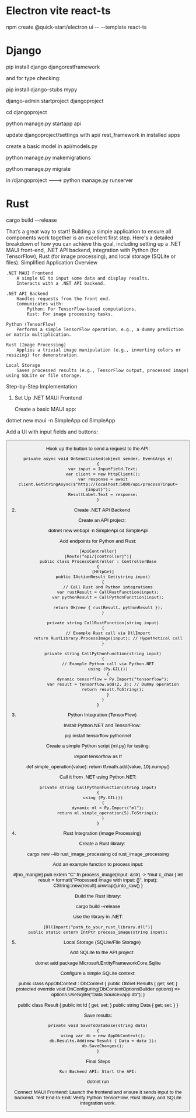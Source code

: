 # Electron vite react-ts
npm create @quick-start/electron ui -- --template react-ts

# Django
pip install django djangorestframework

and for type checking: 

pip install django-stubs mypy

django-admin startproject djangoproject

cd djangoproject

python manage.py startapp api

update djangoproject/settings with api/ rest_framework in installed apps

create a basic model in api/models.py

python manage.py makemigrations

python manage.py migrate

in /djangoproject --->    python manage.py runserver


# Rust
cargo build --release



That’s a great way to start! Building a simple application to ensure all components work together is an excellent first step. Here's a detailed breakdown of how you can achieve this goal, including setting up a .NET MAUI front-end, .NET API backend, integration with Python (for TensorFlow), Rust (for image processing), and local storage (SQLite or files).
Simplified Application Overview

    .NET MAUI Frontend
        A simple UI to input some data and display results.
        Interacts with a .NET API backend.

    .NET API Backend
        Handles requests from the front end.
        Communicates with:
            Python: For TensorFlow-based computations.
            Rust: For image processing tasks.

    Python (TensorFlow)
        Performs a simple TensorFlow operation, e.g., a dummy prediction or matrix multiplication.

    Rust (Image Processing)
        Applies a trivial image manipulation (e.g., inverting colors or resizing) for demonstration.

    Local Storage
        Saves processed results (e.g., TensorFlow output, processed image) using SQLite or file storage.

Step-by-Step Implementation
1. Set Up .NET MAUI Frontend

    Create a basic MAUI app:

dotnet new maui -n SimpleApp
cd SimpleApp

Add a UI with input fields and buttons:

<ContentPage>
    <StackLayout Padding="20">
        <Entry x:Name="InputField" Placeholder="Enter data" />
        <Button Text="Send to Backend" Clicked="OnSendClicked" />
        <Label x:Name="ResultLabel" Text="Results will appear here" />
    </StackLayout>
</ContentPage>

Hook up the button to send a request to the API:

    private async void OnSendClicked(object sender, EventArgs e)
    {
        var input = InputField.Text;
        var client = new HttpClient();
        var response = await client.GetStringAsync($"http://localhost:5000/api/process?input={input}");
        ResultLabel.Text = response;
    }

2. Create .NET API Backend

    Create an API project:

dotnet new webapi -n SimpleApi
cd SimpleApi

Add endpoints for Python and Rust:

    [ApiController]
    [Route("api/[controller]")]
    public class ProcessController : ControllerBase
    {
        [HttpGet]
        public IActionResult Get(string input)
        {
            // Call Rust and Python integrations
            var rustResult = CallRustFunction(input);
            var pythonResult = CallPythonFunction(input);
            
            return Ok(new { rustResult, pythonResult });
        }

        private string CallRustFunction(string input)
        {
            // Example Rust call via DllImport
            return RustLibrary.ProcessImage(input); // Hypothetical call
        }

        private string CallPythonFunction(string input)
        {
            // Example Python call via Python.NET
            using (Py.GIL())
            {
                dynamic tensorflow = Py.Import("tensorflow");
                var result = tensorflow.add(2, 3); // Dummy operation
                return result.ToString();
            }
        }
    }

3. Python Integration (TensorFlow)

    Install Python.NET and TensorFlow:

pip install tensorflow pythonnet

Create a simple Python script (ml.py) for testing:

import tensorflow as tf

def simple_operation(value):
    return tf.math.add(value, 10).numpy()

Call it from .NET using Python.NET:

    private string CallPythonFunction(string input)
    {
        using (Py.GIL())
        {
            dynamic ml = Py.Import("ml");
            return ml.simple_operation(5).ToString();
        }
    }

4. Rust Integration (Image Processing)

    Create a Rust library:

cargo new --lib rust_image_processing
cd rust_image_processing

Add an example function to process input:

#[no_mangle]
pub extern "C" fn process_image(input: &str) -> *mut c_char {
    let result = format!("Processed image with input: {}", input);
    CString::new(result).unwrap().into_raw()
}

Build the Rust library:

cargo build --release

Use the library in .NET:

    [DllImport("path_to_your_rust_library.dll")]
    public static extern IntPtr process_image(string input);

5. Local Storage (SQLite/File Storage)

    Add SQLite to the API project:

dotnet add package Microsoft.EntityFrameworkCore.Sqlite

Configure a simple SQLite context:

public class AppDbContext : DbContext
{
    public DbSet<Result> Results { get; set; }
    protected override void OnConfiguring(DbContextOptionsBuilder options)
        => options.UseSqlite("Data Source=app.db");
}

public class Result
{
    public int Id { get; set; }
    public string Data { get; set; }
}

Save results:

    private void SaveToDatabase(string data)
    {
        using var db = new AppDbContext();
        db.Results.Add(new Result { Data = data });
        db.SaveChanges();
    }

Final Steps

    Run Backend API: Start the API:

dotnet run

Connect MAUI Frontend: Launch the frontend and ensure it sends input to the backend.
Test End-to-End: Verify Python TensorFlow, Rust library, and SQLite integration work.